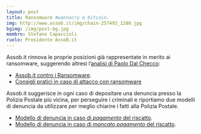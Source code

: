 ```yaml
---
layout: post
title: Ransomware #wannacry e bitcoin.
img: http://www.assob.it/img/chain-257492_1280.jpg
bgimg: /img/post-bg.jpg
membro: Stefano Capaccioli
ruolo: Presidente AssoB.it
---
```

[//]: # "Scrivere qui  sotto un summary del post"
Assob.it rinnova le proprie posizioni già rappresentate in merito ai ransomware, suggerendo altresì l’[analisi di Paolo Dal Checco]( http://www.ransomware.it/wannacry-wcry-computer-ospedali-enti-pubblici/):

- [Assob.it contro i Ransomware](http://www.assob.it/2016/02/01/Assob.it-contro-i-Ransomware.html).
- [Consigli pratici in caso di attacco con ransomware](http://www.assob.it/2016/05/01/Ransomware.html)

Assob.it suggerisce in ogni caso di depositare una denuncia presso la Polizia Postale più vicina, per perseguire i criminali e riportiamo due modelli di denuncia da utilizzare per meglio chiarire i fatti alla Polizia Postale.

- [Modello di denuncia in caso di *pagamento* del riscatto](https://drive.google.com/file/d/0B9RhYggrYYllUFpUVGhpVUQ0c3NJaGtwa2tKd3A3QUM3V1ZF/view?usp=sharing).
- [Modello di denuncia in caso di *mancato pagamento* del riscatto]( https://drive.google.com/file/d/0B9RhYggrYYllcDJLbTZoaXJBSWk1V1I1NFRqTW1pMDVyVGlZ/view?usp=sharing).




<!-- more -->
[//]: # "Scrivere qui  sotto il post in markdown"
